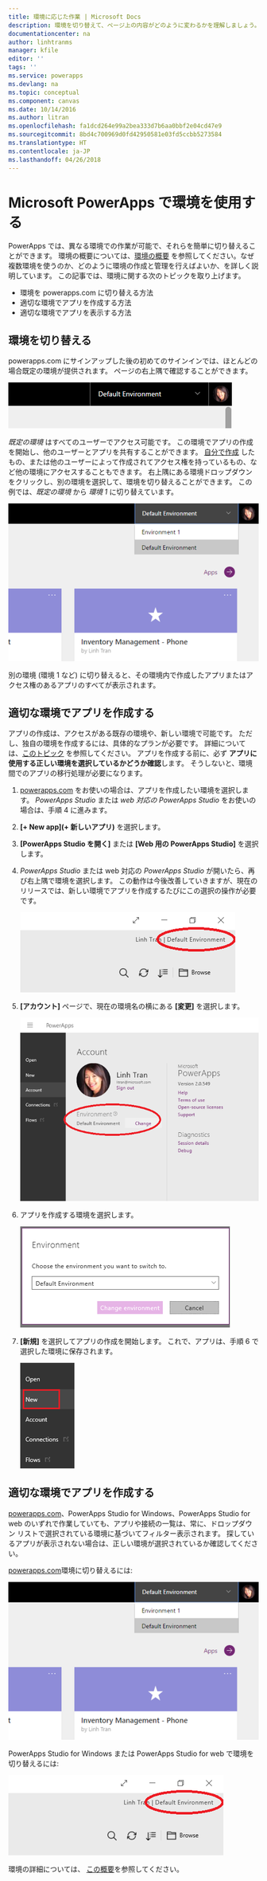 ```yaml
---
title: 環境に応じた作業 | Microsoft Docs
description: 環境を切り替えて、ページ上の内容がどのように変わるかを理解しましょう。
documentationcenter: na
author: linhtranms
manager: kfile
editor: ''
tags: ''
ms.service: powerapps
ms.devlang: na
ms.topic: conceptual
ms.component: canvas
ms.date: 10/14/2016
ms.author: litran
ms.openlocfilehash: fa1dcd264e99a2bea333d7b6aa0bbf2e04cd47e9
ms.sourcegitcommit: 8bd4c700969d0fd42950581e03fd5ccbb5273584
ms.translationtype: HT
ms.contentlocale: ja-JP
ms.lasthandoff: 04/26/2018
---
```

# <a name="working-with-environments-and-microsoft-powerapps"></a>Microsoft PowerApps で環境を使用する
PowerApps では、異なる環境での作業が可能で、それらを簡単に切り替えることができます。 環境の概要については、[環境の概要](../../administrator/environments-overview.md) を参照してください。なぜ複数環境を使うのか、どのように環境の作成と管理を行えばよいか、を詳しく説明しています。 この記事では、環境に関する次のトピックを取り上げます。

* 環境を powerapps.com に切り替える方法
* 適切な環境でアプリを作成する方法
* 適切な環境でアプリを表示する方法

## <a name="switch-the-environment"></a>環境を切り替える
powerapps.com にサインアップした後の初めてのサインインでは、ほとんどの場合既定の環境が提供されます。 ページの右上隅で確認することができます。

![既定の環境](./media/working-with-environments/env-dropdown.png)

*既定の環境* はすべてのユーザーでアクセス可能です。 この環境でアプリの作成を開始し、他のユーザーとアプリを共有することができます。 [自分で作成](../../administrator/environments-administration.md) したもの、または他のユーザーによって作成されてアクセス権を持っているもの、など他の環境にアクセスすることもできます。 右上隅にある環境ドロップダウンをクリックし、別の環境を選択して、環境を切り替えることができます。 この例では、*既定の環境* から *環境 1* に切り替えています。

![環境の切り替え](./media/working-with-environments/switch-env.png)

別の環境 (環境 1 など) に切り替えると、その環境内で作成したアプリまたはアクセス権のあるアプリのすべてが表示されます。

## <a name="create-apps-in-the-right-environment"></a>適切な環境でアプリを作成する
アプリの作成は、アクセスがある既存の環境や、新しい環境で可能です。 ただし、独自の環境を作成するには、具体的なプランが必要です。 詳細については、[このトピック](../../administrator/pricing-billing-skus.md) を参照してください。 アプリを作成する前に、必ず **アプリに使用する正しい環境を選択しているかどうか確認**します。 そうしないと、環境間でのアプリの移行処理が必要になります。

1. [powerapps.com](http://web.powerapps.com) をお使いの場合は、アプリを作成したい環境を選択します。 *PowerApps Studio* または *web 対応の PowerApps Studio* をお使いの場合は、手順 4 に進みます。

2. **[+ New app]\(+ 新しいアプリ\)** を選択します。

3. **[PowerApps Studio を開く]** または **[Web 用の PowerApps Studio]** を選択します。

4. *PowerApps Studio* または web 対応の *PowerApps Studio* が開いたら、再び右上隅で環境を選択します。 この動作は今後改善していきますが、現在のリリースでは、新しい環境でアプリを作成するたびにこの選択の操作が必要です。

    ![Studio 環境の切り替え](./media/working-with-environments/studio-switch-env.PNG)

5. **[アカウント]** ページで、現在の環境名の横にある **[変更]**  を選択します。

    ![Studio 環境の切り替え](./media/working-with-environments/studio-env-dropdown.PNG)

6. アプリを作成する環境を選択します。

    ![Studio 環境の切り替え](./media/working-with-environments/studio-env-dropdown2.PNG)

7. **[新規]** を選択してアプリの作成を開始します。 これで、アプリは、手順 6 で選択した環境に保存されます。

    ![Studio 環境の切り替え](./media/working-with-environments/new-app.PNG)

## <a name="view-apps-in-the-right-environment"></a>適切な環境でアプリを作成する
[powerapps.com](http://web.powerapps.com)、PowerApps Studio for Windows、PowerApps Studio for web のいずれで作業していても、アプリや接続の一覧は、常に、ドロップダウン リストで選択されている環境に基づいてフィルター表示されます。 探しているアプリが表示されない場合は、正しい環境が選択されているか確認してください。

[powerapps.com](http://web.powerapps.com)環境に切り替えるには: 

![環境の切り替え](./media/working-with-environments/switch-env.png)

PowerApps Studio for Windows または PowerApps Studio for web で環境を切り替えるには:

![Studio 環境の切り替え](./media/working-with-environments/studio-switch-env.PNG)

環境の詳細については、 [この概要](../../administrator/environments-overview.md)を参照してください。
